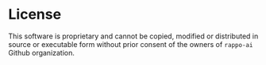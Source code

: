 # License

This software is proprietary and cannot be copied, modified or distributed in source or executable form without prior consent of the owners of `rappo-ai` Github organization.
